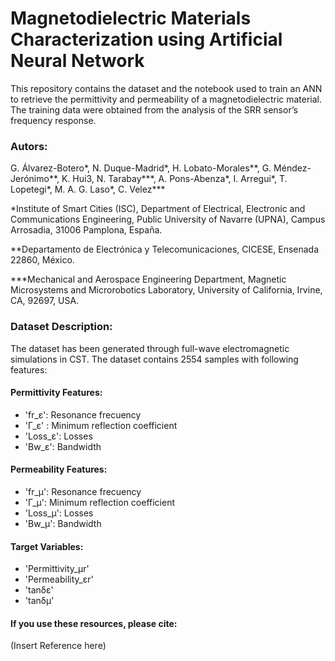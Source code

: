 # Magnetodielectric Materials Characterization using Artificial Neural Network
This repository contains the dataset and the notebook used to train an ANN to retrieve the permittivity and permeability of a magnetodielectric material. The training data were obtained from the analysis of the SRR sensor’s frequency response.

### Autors: 

G. Álvarez-Botero*, N. Duque-Madrid*, H. Lobato-Morales**, G. Méndez-Jerónimo**, K. Hui3, N. Tarabay***, A. Pons-Abenza*, I. Arregui*, T. Lopetegi*, M. A. G. Laso*, C. Velez***

*Institute of Smart Cities (ISC), Department of Electrical, Electronic and Communications Engineering, Public University of Navarre (UPNA), Campus Arrosadia, 31006 Pamplona, España.

**Departamento de Electrónica y Telecomunicaciones, CICESE, Ensenada 22860, México.

***Mechanical and Aerospace Engineering Department, Magnetic Microsystems and Microrobotics Laboratory, University of California, Irvine, CA, 92697, USA.

### Dataset Description: 
The dataset has been generated through full-wave electromagnetic simulations in CST. The dataset contains 2554 samples with following features:

#### Permittivity Features:

* 'fr_ε': Resonance frecuency
* 'Γ_ε' : Minimum reflection coefficient
* 'Loss_ε': Losses
* 'Bw_ε': Bandwidth

#### Permeability Features:

* 'fr_μ': Resonance frecuency
* 'Γ_μ': Minimum reflection coefficient
* 'Loss_μ': Losses
* 'Bw_μ': Bandwidth
#### Target Variables:
* 'Permittivity_μr'
* 'Permeability_εr'
* 'tanδε'
* 'tanδμ'

#### If you use these resources, please cite:

(Insert Reference here)
